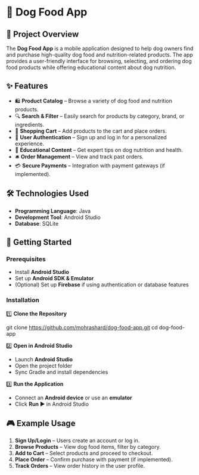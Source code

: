 
# 🐶 Dog Food App

## 📌 Project Overview
The **Dog Food App** is a mobile application designed to help dog owners find and purchase high-quality dog food and nutrition-related products. The app provides a user-friendly interface for browsing, selecting, and ordering dog food products while offering educational content about dog nutrition.

## ✨ Features
- 🛍️ **Product Catalog** – Browse a variety of dog food and nutrition products.
- 🔍 **Search & Filter** – Easily search for products by category, brand, or ingredients.
- 🛒 **Shopping Cart** – Add products to the cart and place orders.
- 👤 **User Authentication** – Sign up and log in for a personalized experience.
- 📖 **Educational Content** – Get expert tips on dog nutrition and health.
- 🛎️ **Order Management** – View and track past orders.
- 💳 **Secure Payments** – Integration with payment gateways (if implemented).

## 🛠️ Technologies Used
- **Programming Language**: Java
- **Development Tool**: Android Studio
- **Database**: SQLite



## 🚀 Getting Started

### Prerequisites
- Install **Android Studio**
- Set up **Android SDK & Emulator**
- (Optional) Set up **Firebase** if using authentication or database features

### Installation

1️⃣ **Clone the Repository**

git clone https://github.com/mohrashard/dog-food-app.git
cd dog-food-app


2️⃣ **Open in Android Studio**  
- Launch **Android Studio**  
- Open the project folder  
- Sync Gradle and install dependencies  

3️⃣ **Run the Application**  
- Connect an **Android device** or use an **emulator**  
- Click **Run ▶** in Android Studio  

## 🎮 Example Usage
1. **Sign Up/Login** – Users create an account or log in.
2. **Browse Products** – View dog food items, filter by category.
3. **Add to Cart** – Select products and proceed to checkout.
4. **Place Order** – Confirm purchase with payment (if implemented).
5. **Track Orders** – View order history in the user profile.


